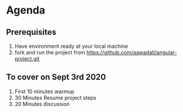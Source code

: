 # Agenda 
## Prerequisites
1. Have environment ready at your local machine 
1. fork and run the project from https://github.com/aawadall/angular-project.git 

## To cover on Sept 3rd 2020 
1. First 10 minutes warmup 
1. 30 Minutes Resume project steps 
1. 20 Minutes discussion 
